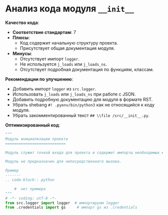 # Анализ кода модуля `__init__`

**Качество кода**:
   - **Соответствие стандартам**: 7
   - **Плюсы**:
     - Код содержит начальную структуру проекта.
     - Присутствует общая документация модуля.
   - **Минусы**:
     - Отсутствует импорт `logger`.
     - Не используется `j_loads` или `j_loads_ns`.
     - Отсутствует подробная документация по функциям, классам.

**Рекомендации по улучшению**:
   - Добавить импорт `logger` из `src.logger`.
   - Использовать `j_loads` или `j_loads_ns` при работе с JSON.
   - Добавить подробную документацию для модуля в формате RST.
   - Убрать shebang `#! .pyenv/bin/python3` как не относящийся к коду модуля.
   - Убрать закомментированный текст  `## \\file /src/__init__.py`.

**Оптимизированный код**:

```python
"""
Модуль инициализации проекта
===========================

Модуль служит точкой входа для проекта и содержит импорты необходимых модулей.

Модуль не предназначен для непосредственного вызова.

Пример
-------
.. code-block:: python

    #  нет примера
"""
# -*- coding: utf-8 -*-
from src.logger import logger  # импортируем logger
from .credentials import gs     # импорт gs из .credentials
```